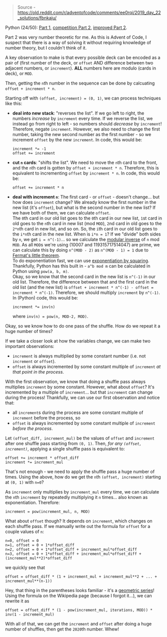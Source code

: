 > Source - https://old.reddit.com/r/adventofcode/comments/ee0rqi/2019_day_22_solutions/fbnkaju/

Python (24/50): [Part 1](https://github.com/mcpower/adventofcode/blob/501b66084b0060e0375fc3d78460fb549bc7dfab/2019/22/a-p1.py#L20), [competition Part 2](https://github.com/mcpower/adventofcode/blob/501b66084b0060e0375fc3d78460fb549bc7dfab/2019/22/a-p2.py#L20), [improved Part 2](https://github.com/mcpower/adventofcode/blob/501b66084b0060e0375fc3d78460fb549bc7dfab/2019/22/a-improved.py).

Part 2 was very number theoretic for me. As this is Advent of Code, I suspect that there is a way of solving it without requiring knowledge of number theory, but I couldn't think of it.

A key observation to make is that every possible deck can be encoded as a pair of (first number of the deck, or `offset` AND difference between two adjacent numbers, or `increment`). **ALL** numbers here are modulo (cards in deck), or `MOD`.

Then, getting the `n`th number in the sequence can be done by calcuating `offset + increment * n`.

Starting off with `(offset, increment) = (0, 1)`, we can process techniques like this:

*   **deal into new stack**: "reverses the list". If we go left to right, the numbers _increase_ by `increment` every time. If we reverse the list, we instead go from right to left - so numbers should _decrease_ by `increment`! Therefore, negate `increment`. However, we also need to change the first number, taking the new second number as the first number - so we increment `offset` by the new `increment`. In code, this would be:
    
        increment *= -1
        offset += increment
        
    
*   **cut `n` cards**: "shifts the list". We need to move the `n`th card to the front, and the `n`th card is gotten by `offset + increment * n`. Therefore, this is equivalent to incrementing `offset` by `increment * n`. In code, this would be:
    
        offset += increment * n
        
    
*   **deal with increment `n`**: The first card - or `offset` - doesn't change... but how does `increment` change? We already know the first number in the new list (it's `offset`), but what is the second number in the new list? If we have both of them, we can calculate `offset`.  
    The `0`th card in our old list goes to the `0`th card in our new list, `1`st card in old goes to the `n`th card in new list (mod `MOD`), `2`nd card in old goes to the `2*n`th card in new list, and so on. So, the `i`th card in our old list goes to the `i*n`th card in the new list. When is `i*n = 1`? If we "divide" both sides by `n`, we get `i = n^(-1)`... so we calculate the [modular inverse](https://en.wikipedia.org/wiki/Modular_multiplicative_inverse) of `n` mod `MOD`. As all `MOD`s we're using (10007 and 119315717514047) are prime, we can calculate this by doing `n^(MOD - 2)` as `n^(MOD - 1) = 1` due to [Fermat's little theorem](https://en.wikipedia.org/wiki/Fermat%27s_little_theorem).  
    To do exponentiation fast, we can use [exponentiation by squaring](https://en.wikipedia.org/wiki/Modular_exponentiation#Right-to-left_binary_method). Thankfully, Python has this built in - `a^b mod m` can be calculated in Python using `pow(a, b, m)`.  
    Okay, so we know that the second card in the new list is `n^(-1)` in our old list. Therefore, the difference between that and the first card in the old list (and the new list) is `offset + increment * n^(-1) - offset = increment * n^(-1)`. Therefore, we should multiply `increment` by `n^(-1)`. In (Python) code, this would be:
    
        increment *= inv(n)
        
    
    where `inv(n) = pow(n, MOD-2, MOD)`.
    

Okay, so we know how to do one pass of the shuffle. How do we repeat it a huge number of times?

If we take a closer look at how the variables change, we can make two important observations:

*   `increment` is always multiplied by some constant number (i.e. not `increment` or `offset`).
*   `offset` is always incremented by some constant multiple of `increment` _at that point in the process_.

With the first observation, we know that doing a shuffle pass always multiplies `increment` by some constant. However, what about `offset`? It's incremented by a multiple of `increment`... but that `increment` can change during the process! Thankfully, we can use our first observation and notice that:

*   all `increment`s during the process are some constant multiple of `increment` before the process, so
*   `offset` is always incremented by some constant multiple of `increment` _before the process_.

Let `(offset_diff, increment_mul)` be the values of `offset` and `increment` after one shuffle pass starting from `(0, 1)`. Then, _for any `(offset, increment)`_, applying a single shuffle pass is equivalent to:

    offset += increment * offset_diff
    increment *= increment_mul
    

That's not enough - we need to apply the shuffle pass a huge number of times. Using the above, how do we get the `n`th `(offset, increment)` starting at `(0, 1)` with `n=0`?

As `increment` only multiplies by `increment_mul` every time, we can calculate the `n`th `increment` by repeatedly multiplying it `n` times... also known as exponentiation. Therefore:

    increment = pow(increment_mul, n, MOD)
    

What about `offset` though? It depends on `increment`, which changes on each shuffle pass. If we manually write out the formula for `offset` for a couple values of `n`:

    n=0, offset = 0
    n=1, offset = 0 + 1*offset_diff
    n=2, offset = 0 + 1*offset_diff + increment_mul*offset_diff
    n=3, offset = 0 + 1*offset_diff + increment_mul*offset_diff + (increment_mul**2)*offset_diff
    

we quickly see that

    offset = offset_diff * (1 + increment_mul + increment_mul**2 + ... + increment_mul**(n-1))
    

Hey, that thing in the parentheses looks familiar - it's a [geometric series](https://en.wikipedia.org/wiki/Geometric_series)! Using the formula on the Wikipedia page (because I forgot it...), we can rewrite it as

    offset = offset_diff * (1 - pow(increment_mul, iterations, MOD)) * inv(1 - increment_mul)
    

With all of that, we can get the `increment` and `offset` after doing a huge number of shuffles, then get the `2020`th number. Whew!